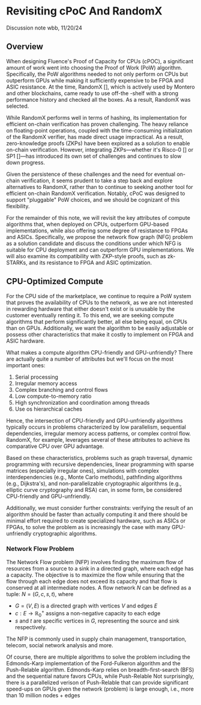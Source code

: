 # Revisiting cPoC And RandomX

Discussion note
wbb, 11/20/24

## Overview

When designing Fluence's Proof of Capacity for CPUs (cPOC), a significant amount of work went into choosing the Proof of Work (PoW) algorithm. Specifically, the PoW algorithms needed to not only perform on CPUs but outperform GPUs while making it sufficiently expensive to be FPGA and ASIC resistance. At the time, RandomX [], which is actively used by Montero and other blockchains, came ready to use off-the -shelf with a strong performance history and checked all the boxes. As a result, RandomX was selected.

While RandomX performs well in terms of hashing, its implementation for efficient on-chain verification has proven challenging. The heavy reliance on floating-point operations, coupled with the time-consuming initialization of the RandomX verifier, has made direct usage impractical. As a result, zero-knowledge proofs (ZKPs) have been explored as a solution to enable on-chain verification. However, integrating ZKPs—whether it's Risco-0 [] or SP1 []—has introduced its own set of challenges and continues to slow down progress.

Given the persistence of these challenges and the need for eventual on-chain verification, it seems prudent to take a step back and explore alternatives to RandomX, rather than to continue to seeking another tool for efficient on-chain RandomX verification. Notably, cPoC was designed to support "pluggable" PoW choices, and we should be cognizant of this flexibility.

For the remainder of this note, we will revisit the key attributes of compute algorithms that, when deployed on CPUs, outperform GPU-based implementations, while also offering some degree of resistance to FPGAs and ASICs. Specifically, we propose the network flow graph (NFG) problem as a solution candidate and discuss the conditions under which NFG is suitable for CPU deployment and can outperform GPU implementations. We will also examine its compatibility with ZKP-style proofs, such as zk-STARKs, and its resistance to FPGA and ASIC optimization.

## CPU-Optimized Compute

For the CPU side of the marketplace, we continue to require a PoW system that proves the availability of CPUs to the network, as we are not interested in rewarding hardware that either doesn't exist or is unusable by the customer eventually renting it. To this end, we are seeking compute algorithms that perform significantly better, all else being equal, on CPUs than on GPUs. Additionally, we want the algorithm to be easily adjustable or possess other characteristics that make it costly to implement on FPGA and ASIC hardware.

What makes a compute algorithm CPU-friendly and GPU-unfriendly? There are actually quite a number of attributes but we'll focus on the most important ones:

1. Serial processing
2. Irregular memory access
3. Complex branching and control flows
4. Low compute-to-memory ratio
5. High synchronization and coordination among threads
6. Use os hierarchical caches

Hence, the intersection of CPU-friendly and GPU-unfriendly algorithms typically occurs in problems characterized by low parallelism, sequential dependencies, irregular memory access patterns, or complex control flow. RandomX, for example, leverages several of these attributes to achieve its comparative CPU over GPU advantage.

Based on these characteristics, problems such as graph traversal, dynamic programming with recursive dependencies, linear programming with sparse matrices (especially irregular ones), simulations with complex interdependencies (e.g., Monte Carlo methods), pathfinding algorithms (e.g., Dijkstra's), and non-parallelizable cryptographic algorithms (e.g., elliptic curve cryptography and RSA) can, in some form, be considered CPU-friendly and GPU-unfriendly.

Additionally, we must consider further constraints: verifying the result of an algorithm should be faster than actually computing it and there should be minimal effort required to create specialized hardware, such as ASICs or FPGAs, to solve the problem as is increasingly the case with many GPU-unfriendly cryptographic algorithms.

### Network Flow Problem

The Network Flow problem (NFP) involves finding the maximum flow of resources from a source to a sink in a directed graph, where each edge has a capacity. The objective is to maximize the flow while ensuring that the flow through each edge does not exceed its capacity and that flow is conserved at all intermediate nodes. 
A flow network $N$ can be defined as a tuple: $N = (G, c, s, t)$, where
* $G = (V, E)$ is a directed graph with vertices $V$ and edges $E$
* $c: E \rightarrow \mathbb{R}_0^+$ assigns a non-negative capacity to each edge
* $s$ and $t$ are specific vertices in $G$, representing the source and sink respectively.


The NFP is commonly used in supply chain management, transportation, telecom, social network analysis and more.

Of course, there are multiple algorithms to solve the problem including the Edmonds-Karp
implementation of the Ford-Fulkeron algorithm and the Push-Relable algorithm. Edmonds-Karp relies on breadth-first-search (BFS) and the sequential nature favors CPUs, while Push-Relable 
Not surprisingly, there is a parallelized verison of Push-Relable that can provide significant speed-ups on GPUs given the network (problem) is large enough, i.e., more than 10 million nodes + edges


